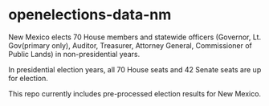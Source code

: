 # openelections-data-nm
New Mexico elects 70 House members and statewide officers (Governor, Lt. Gov(primary only), Auditor, Treasurer, Attorney General, Commissioner of Public Lands) in non-presidential years.

In presidential election years, all 70 House seats and 42 Senate seats are up for election.

This repo currently includes pre-processed election results for New Mexico.
